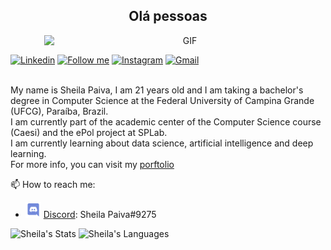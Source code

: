 <h2 align= "center">Olá pessoas</h2>
<p align= "center">


<img align="right" width="450px" alt="GIF" src= "https://i.makeagif.com/media/6-20-2018/hH5G05.gif"/>
<br>

[![Linkedin](https://img.shields.io/badge/-LinkedIn-blue?style=flat&logo=Linkedin&logoColor=white)](https://www.linkedin.com/in/sheila-paiva-641892190/)
[<img src="https://img.shields.io/github/followers/sheilapaiva?label=follow&style=social" height="22" title="Follow me" />](https://github.com/sheilapaiva) 
[![Instagram](https://img.shields.io/badge/-Instagram-c13584?style=flat&labelColor=c13584&logo=instagram&logoColor=white)](https://www.instagram.com/sheilappaiva)
[![Gmail](https://img.shields.io/badge/-Gmail-c14438?style=flat&logo=Gmail&logoColor=white)](mailto:sheila.paiva@ccc.ufcg.edu.br)

</p>
</p>

<br>My name is Sheila Paiva, I am 21 years old and I am taking a bachelor's degree in Computer Science at the Federal University of Campina Grande (UFCG), Paraíba, Brazil. 
<br>I am currently part of the academic center of the Computer Science course (Caesi) and the ePol project at SPLab. 
<br>I am currently learning about data science, artificial intelligence and deep learning.
<br> For more info, you can visit my [porftolio](https://sheilapaiva.github.io/)

📫 How to reach me: 
- <a><img height="25" src="https://raw.githubusercontent.com/github/explore/80688e429a7d4ef2fca1e82350fe8e3517d3494d/topics/discord/discord.png"> [Discord](https://discord.com/): Sheila Paiva#9275 </a>

![Sheila's Stats](https://github-readme-stats.vercel.app/api?username=sheilapaiva&show_icons=true&theme=radical)
![Sheila's Languages](https://github-readme-stats.vercel.app/api/top-langs/?username=sheilapaiva&layout=compact&theme=radical)
